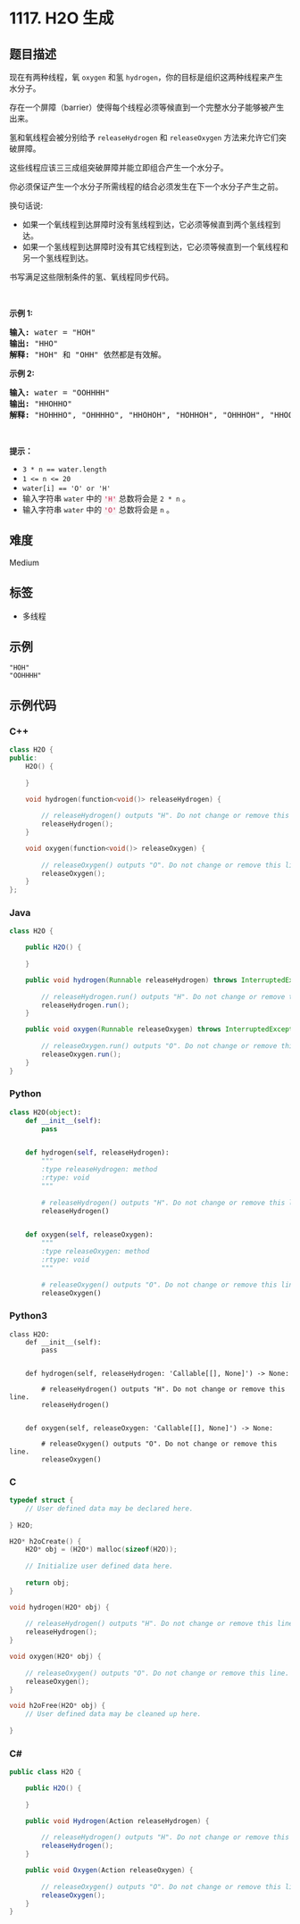 # 1117. H2O 生成

## 题目描述

<p>现在有两种线程，氧 <code>oxygen</code> 和氢 <code>hydrogen</code>，你的目标是组织这两种线程来产生水分子。</p>

<p>存在一个屏障（barrier）使得每个线程必须等候直到一个完整水分子能够被产生出来。</p>

<p>氢和氧线程会被分别给予 <code>releaseHydrogen</code> 和 <code>releaseOxygen</code> 方法来允许它们突破屏障。</p>

<p>这些线程应该三三成组突破屏障并能立即组合产生一个水分子。</p>

<p>你必须保证产生一个水分子所需线程的结合必须发生在下一个水分子产生之前。</p>

<p>换句话说:</p>

<ul>
	<li>如果一个氧线程到达屏障时没有氢线程到达，它必须等候直到两个氢线程到达。</li>
	<li>如果一个氢线程到达屏障时没有其它线程到达，它必须等候直到一个氧线程和另一个氢线程到达。</li>
</ul>

<p>书写满足这些限制条件的氢、氧线程同步代码。</p>

<p>&nbsp;</p>

<p><strong>示例 1:</strong></p>

<pre>
<strong>输入: </strong>water = "HOH"
<strong>输出: </strong>"HHO"
<strong>解释:</strong> "HOH" 和 "OHH" 依然都是有效解。
</pre>

<p><strong>示例 2:</strong></p>

<pre>
<strong>输入: </strong>water = "OOHHHH"
<strong>输出: </strong>"HHOHHO"
<strong>解释:</strong> "HOHHHO", "OHHHHO", "HHOHOH", "HOHHOH", "OHHHOH", "HHOOHH", "HOHOHH" 和 "OHHOHH" 依然都是有效解。
</pre>

<p>&nbsp;</p>

<p><strong>提示：</strong></p>

<ul>
	<li><code>3 * n == water.length</code></li>
	<li><code>1 &lt;= n &lt;= 20</code></li>
	<li><code>water[i] == 'O' or 'H'</code></li>
	<li>输入字符串&nbsp;<code>water</code>&nbsp;中的 <font color="#c7254e"><font face="Menlo, Monaco, Consolas, Courier New, monospace"><span style="font-size:12.6px"><span style="background-color:#f9f2f4">'H'</span></span></font></font>&nbsp;总数将会是 <code>2 * n</code> 。</li>
	<li>输入字符串&nbsp;<code>water</code>&nbsp;中的 <font color="#c7254e"><font face="Menlo, Monaco, Consolas, Courier New, monospace"><span style="font-size:12.6px"><span style="background-color:#f9f2f4">'O'</span></span></font></font>&nbsp;总数将会是 <code>n</code> 。</li>
</ul>


## 难度

Medium

## 标签

- 多线程

## 示例

```
"HOH"
"OOHHHH"
```

## 示例代码

### C++

```cpp
class H2O {
public:
    H2O() {
        
    }

    void hydrogen(function<void()> releaseHydrogen) {
        
        // releaseHydrogen() outputs "H". Do not change or remove this line.
        releaseHydrogen();
    }

    void oxygen(function<void()> releaseOxygen) {
        
        // releaseOxygen() outputs "O". Do not change or remove this line.
        releaseOxygen();
    }
};
```

### Java

```java
class H2O {

    public H2O() {
        
    }

    public void hydrogen(Runnable releaseHydrogen) throws InterruptedException {
		
        // releaseHydrogen.run() outputs "H". Do not change or remove this line.
        releaseHydrogen.run();
    }

    public void oxygen(Runnable releaseOxygen) throws InterruptedException {
        
        // releaseOxygen.run() outputs "O". Do not change or remove this line.
		releaseOxygen.run();
    }
}
```

### Python

```python
class H2O(object):
    def __init__(self):
        pass


    def hydrogen(self, releaseHydrogen):
        """
        :type releaseHydrogen: method
        :rtype: void
        """
        
        # releaseHydrogen() outputs "H". Do not change or remove this line.
        releaseHydrogen()


    def oxygen(self, releaseOxygen):
        """
        :type releaseOxygen: method
        :rtype: void
        """
        
        # releaseOxygen() outputs "O". Do not change or remove this line.
        releaseOxygen()
```

### Python3

```python3
class H2O:
    def __init__(self):
        pass


    def hydrogen(self, releaseHydrogen: 'Callable[[], None]') -> None:
        
        # releaseHydrogen() outputs "H". Do not change or remove this line.
        releaseHydrogen()


    def oxygen(self, releaseOxygen: 'Callable[[], None]') -> None:
        
        # releaseOxygen() outputs "O". Do not change or remove this line.
        releaseOxygen()
```

### C

```c
typedef struct {
    // User defined data may be declared here.
    
} H2O;

H2O* h2oCreate() {
    H2O* obj = (H2O*) malloc(sizeof(H2O));
    
    // Initialize user defined data here.
    
    return obj;
}

void hydrogen(H2O* obj) {
    
    // releaseHydrogen() outputs "H". Do not change or remove this line.
    releaseHydrogen();
}

void oxygen(H2O* obj) {
    
    // releaseOxygen() outputs "O". Do not change or remove this line.
    releaseOxygen();
}

void h2oFree(H2O* obj) {
    // User defined data may be cleaned up here.
    
}
```

### C#

```csharp
public class H2O {

    public H2O() {
        
    }

    public void Hydrogen(Action releaseHydrogen) {
		
        // releaseHydrogen() outputs "H". Do not change or remove this line.
        releaseHydrogen();
    }

    public void Oxygen(Action releaseOxygen) {
        
        // releaseOxygen() outputs "O". Do not change or remove this line.
		releaseOxygen();
    }
}
```

